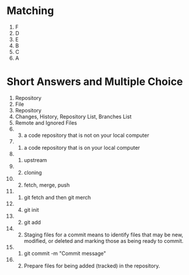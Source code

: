# Matching
1. F
2. D
3. E
4. B
5. C
6. A

# Short Answers and Multiple Choice
1. Repository        
2. File       
3. Repository             
4. Changes, History, Repository List, Branches List
5. Remote and Ignored Files
6. 3. a code repository that is not on your local computer
7. 1. a code repository that is on your local computer
8. 1. upstream
9. 2. cloning
10. 2. fetch, merge, push
11. 1. git fetch and then git merch
12. 4. git init
13. 2. git add
14. 2. Staging files for a commit means to identify files that may be new, modified, or deleted and marking those as being ready to commit.
15. 1. git commit -m "Commit message"
16. 2. Prepare files for being added (tracked) in the repository.
